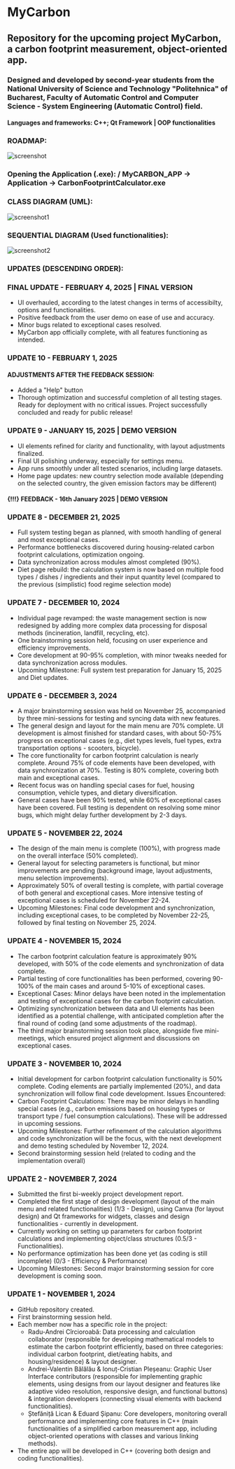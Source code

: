 # MyCarbon
## Repository for the upcoming project MyCarbon, a carbon footprint measurement, object-oriented app.
### Designed and developed by second-year students from the National University of Science and Technology "Politehnica" of Bucharest, Faculty of Automatic Control and Computer Science - System Engineering (Automatic Control) field.
#### Languages and frameworks: C++; Qt Framework | OOP functionalities

### ROADMAP:
![screenshot](/Roadmap.png)

### Opening the Application (.exe):  / MyCARBON_APP -> Application -> CarbonFootprintCalculator.exe

### CLASS DIAGRAM (UML):
![screenshot1](/class%20diagram.png)

### SEQUENTIAL DIAGRAM (Used functionalities):
![screenshot2](/sequential%20diagram.png)

### UPDATES (DESCENDING ORDER):

### FINAL UPDATE - FEBRUARY 4, 2025 | FINAL VERSION
- UI overhauled, according to the latest changes in terms of accessibilty, options and functionalities.
- Positive feedback from the user demo on ease of use and accuracy.
- Minor bugs related to exceptional cases resolved.
- MyCarbon app officially complete, with all features functioning as intended.

### UPDATE 10 - FEBRUARY 1, 2025
#### ADJUSTMENTS AFTER THE FEEDBACK SESSION:
- Added a "Help" button 
- Thorough optimization and successful completion of all testing stages.
Ready for deployment with no critical issues.
Project successfully concluded and ready for public release!

### UPDATE 9 - JANUARY 15, 2025 | DEMO VERSION
- UI elements refined for clarity and functionality, with layout adjustments finalized.
- Final UI polishing underway, especially for settings menu.
- App runs smoothly under all tested scenarios, including large datasets.
- Home page updates: new country selection mode available (depending on the selected country, the given emission factors may be different)
#### {!!!} FEEDBACK - 16th January 2025 | DEMO VERSION

### UPDATE 8 - DECEMBER 21, 2025
- Full system testing began as planned, with smooth handling of general and most exceptional cases.
- Performance bottlenecks discovered during housing-related carbon footprint calculations, optimization ongoing.
- Data synchronization across modules almost completed (90%).
- Diet page rebuild: the calculation system is now based on multiple food types / dishes / ingredients and their input quantity level (compared to the previous (simplistic) food regime selection mode)

### UPDATE 7 - DECEMBER 10, 2024
- Individual page revamped: the waste management section is now redesigned by adding more complex data processing for disposal methods (incineration, landfill, recycling, etc).
- One brainstorming session held, focusing on user experience and efficiency improvements.
- Core development at 90-95% completion, with minor tweaks needed for data synchronization across modules.
- Upcoming Milestone: Full system test preparation for January 15, 2025 and Diet updates.

### UPDATE 6 - DECEMBER 3, 2024
- A major brainstorming session was held on November 25, accompanied by three mini-sessions for testing and syncing data with new features.
- The general design and layout for the main menu are 70% complete. UI development is almost finished for standard cases, with about 50-75% progress on exceptional cases (e.g., diet types levels, fuel types, extra transportation options - scooters, bicycle).
- The core functionality for carbon footprint calculation is nearly complete. Around 75% of code elements have been developed, with data synchronization at 70%. Testing is 80% complete, covering both main and exceptional cases.
- Recent focus was on handling special cases for fuel, housing consumption, vehicle types, and dietary diversification.
- General cases have been 90% tested, while 60% of exceptional cases have been covered. Full testing is dependent on resolving some minor bugs, which might delay further development by 2-3 days.

### UPDATE 5 - NOVEMBER 22, 2024
- The design of the main menu is complete (100%), with progress made on the overall interface (50% completed).
- General layout for selecting parameters is functional, but minor improvements are pending (background image, layout adjustments, menu selection improvements).
- Approximately 50% of overall testing is complete, with partial coverage of both general and exceptional cases. More intensive testing of exceptional cases is scheduled for November 22-24.
- Upcoming Milestones: Final code development and synchronization, including exceptional cases, to be completed by November 22-25, followed by final testing on November 25, 2024.

### UPDATE 4 - NOVEMBER 15, 2024
- The carbon footprint calculation feature is approximately 90% developed, with 50% of the code elements and synchronization of data complete.
- Partial testing of core functionalities has been performed, covering 90-100% of the main cases and around 5-10% of exceptional cases.
- Exceptional Cases: Minor delays have been noted in the implementation and testing of exceptional cases for the carbon footprint calculation.
- Optimizing synchronization between data and UI elements has been identified as a potential challenge, with anticipated completion after the final round of coding (and some adjustments of the roadmap).
- The third major brainstorming session took place, alongside five mini-meetings, which ensured project alignment and discussions on exceptional cases.

### UPDATE 3 - NOVEMBER 10, 2024
- Initial development for carbon footprint calculation functionality is 50% complete. Coding elements are partially implemented (20%), and data synchronization will follow final code development.
Issues Encountered:
- Carbon Footprint Calculations: There may be minor delays in handling special cases (e.g., carbon emissions based on housing types or transport type / fuel consumption calculations). These will be addressed in upcoming sessions.
- Upcoming Milestones: Further refinement of the calculation algorithms and code synchronization will be the focus, with the next development and demo testing scheduled by November 12, 2024.
- Second brainstorming session held (related to coding and the implementation overall)

### UPDATE 2 - NOVEMBER 7, 2024
- Submitted the first bi-weekly project development report.
- Completed the first stage of design development (layout of the main menu and related functionalities) (1/3 - Design), using Canva (for layout design) and Qt frameworks for widgets, classes and design functionalities - currently in development.
- Currently working on setting up parameters for carbon footprint calculations and implementing object/class structures (0.5/3 - Functionalities).
- No performance optimization has been done yet (as coding is still incomplete) (0/3 - Efficiency & Performance)
- Upcoming Milestones: Second major brainstorming session for core development is coming soon.

### UPDATE 1 - NOVEMBER 1, 2024
- GitHub repository created.
- First brainstorming session held.
- Each member now has a specific role in the project:
  * Radu-Andrei Cîrcioroabă: Data processing and calculation collaborator (responsible for developing mathematical models to estimate the carbon footprint efficiently, based on three categories: individual carbon footprint, diet/eating habits, and housing/residence) & layout designer.
  * Andrei-Valentin Bălălău & Ionuț-Cristian Pleșeanu: Graphic User Interface contributors (responsible for implementing graphic elements, using designs from our layout designer and features like adaptive video resolution, responsive design, and functional buttons) & integration developers (connecting visual elements with backend functionalities).
  * Ștefăniță Lican & Eduard Șipanu: Core developers, monitoring overall performance and implementing core features in C++ (main functionalities of a simplified carbon measurement app, including object-oriented operations with classes and various linking methods).
- The entire app will be developed in C++ (covering both design and coding functionalities).

